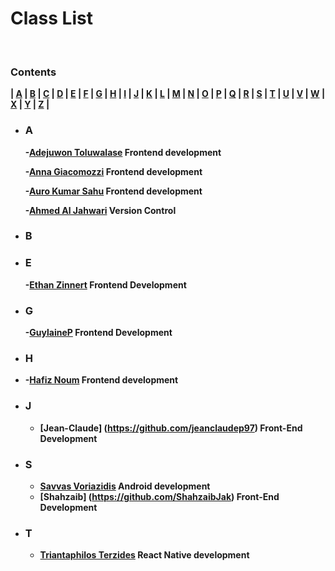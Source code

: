 # <b> Class List <b>

<br>

### **Contents**

| [A](#a) | [B](#b) | [C](#c) | [D](#d) | [E](#e) | [F](#f) | [G](#g) | [H](#h) | [I](#i) | [J](#j) | [K](#k) | [L](#l) | [M](#m) | [N](#n) | [O](#o)
| [P](#p) | [Q](#q) | [R](#r) | [S](#s) | [T](#t) | [U](#u) | [V](#v) | [W](#w) | [X](#x) | [Y](#y) | [Z](#z) |

- ### **A**

  -[Adejuwon Toluwalase](https://github.com/Tolux001) Frontend development

  -[Anna Giacomozzi](https://github.com/annagiac) Frontend development

  -[Auro Kumar Sahu](https://github.com.aurokumarsahu) Frontend development

  -[Ahmed Al Jahwari](https://github.com/A7MED92OM) Version Control

- ### **B**

- ### **E**

  -[Ethan Zinnert](https://github.com/Zethan7) Frontend Development

- ### **G**

  -[GuylaineP](https://github.com/GuylaineP) Frontend Development

- ### **H**
- -[Hafiz Noum](https://github.com.hmnouman) Frontend development
 
- ### **J**

  - [Jean-Claude] (https://github.com/jeanclaudep97) Front-End Development

- ### **S**

  - [Savvas Voriazidis](https://github.com/voriazidis) Android development
  - [Shahzaib] (https://github.com/ShahzaibJak) Front-End Development

- ### **T**

  - [Triantaphilos Terzides](https://github.com/terzidest) React Native development
